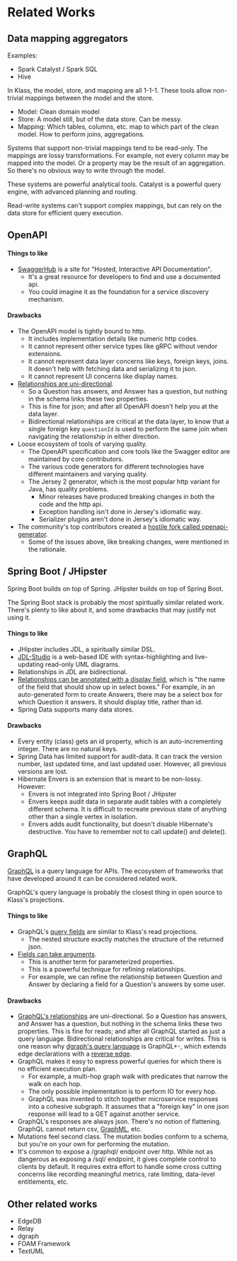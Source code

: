 # Related Works

## Data mapping aggregators

Examples:

* Spark Catalyst / Spark SQL
* Hive

In Klass, the model, store, and mapping are all 1-1-1. These tools allow non-trivial mappings between the model and the store.

* Model: Clean domain model
* Store: A model still, but of the data store. Can be messy.
* Mapping: Which tables, columns, etc. map to which part of the clean model. How to perform joins, aggregations.

Systems that support non-trivial mappings tend to be read-only. The mappings are lossy transformations. For example, not every column may be mapped into the model. Or a property may be the result of an aggregation. So there's no obvious way to write through the model.

These systems are powerful analytical tools. Catalyst is a powerful query engine, with advanced planning and routing.

Read-write systems can't support complex mappings, but can rely on the data store for efficient query execution.

## OpenAPI

#### Things to like

* [SwaggerHub](https://swagger.io/tools/swaggerhub/) is a site for "Hosted, Interactive API Documentation".
  * It's a great resource for developers to find and use a documented api.
  * You could imagine it as the foundation for a service discovery mechanism.

#### Drawbacks

* The OpenAPI model is tightly bound to http.
  * It includes implementation details like numeric http codes.
  * It cannot represent other service types like gRPC without vendor extensions.
  * It cannot represent data layer concerns like keys, foreign keys, joins. It doesn't help with fetching data and serializing it to json.
  * It cannot represent UI concerns like display names.
* [Relationships are uni-directional](https://swagger.io/docs/specification/data-models/data-types/).
  * So a Question has answers, and Answer has a question, but nothing in the schema links these two properties.
  * This is fine for json; and after all OpenAPI doesn't help you at the data layer.
  * Bidirectional relationships are critical at the data layer, to know that a single foreign key `questionId` is used to perform the same join when navigating the relationship in either direction.
* Loose ecosystem of tools of varying quality.
  * The OpenAPI specification and core tools like the Swagger editor are maintained by core contributors.
  * The various code generators for different technologies have different maintainers and varying quality.
  * The Jersey 2 generator, which is the most popular http variant for Java, has quality problems.
    * Minor releases have produced breaking changes in both the code and the http api.
    * Exception handling isn't done in Jersey's idiomatic way.
    * Serializer plugins aren't done in Jersey's idiomatic way.
* The community's top contributors created a [hostile fork called openapi-generator](https://github.com/OpenAPITools/openapi-generator/blob/master/docs/qna.md).
  * Some of the issues above, like breaking changes, were mentioned in the rationale.

## Spring Boot / JHipster

Spring Boot builds on top of Spring. JHipster builds on top of Spring Boot.

The Spring Boot stack is probably the most spiritually similar related work. There's plenty to like about it, and some drawbacks that may justify not using it.

#### Things to like

* JHipster includes JDL, a spiritually similar DSL.
* [JDL-Studio](https://start.jhipster.tech/jdl-studio/) is a web-based IDE with syntax-highlighting and live-updating read-only UML diagrams.
* Relationships in JDL are bidirectional.
* [Relationships can be annotated with a display field](https://www.jhipster.tech/jdl/#relationshipdeclaration), which is "the name of the field that should show up in select boxes." For example, in an auto-generated form to create Answers, there may be a select box for which Question it answers. It should display title, rather than id.
* Spring Data supports many data stores.

#### Drawbacks

* Every entity (class) gets an id property, which is an auto-incrementing integer. There are no natural keys.
* Spring Data has limited support for audit-data. It can track the version number, last updated time, and last updated user. However, all previous versions are lost.
* Hibernate Envers is an extension that is meant to be non-lossy. However:
  * Envers is not integrated into Spring Boot / JHipster
  * Envers keeps audit data in separate audit tables with a completely different schema. It is difficult to recreate previous state of anything other than a single vertex in isolation.
  * Envers adds audit functionality, but doesn't disable Hibernate's destructive. You have to remember not to call update() and delete().

## GraphQL

[GraphQL](https://graphql.org/) is a query language for APIs. The ecosystem of frameworks that have developed around it can be considered related work.

GraphQL's query language is probably the closest thing in open source to Klass's projections.

#### Things to like

* GraphQL's [query fields](https://graphql.org/learn/queries/#fields) are similar to Klass's read projections.
  * The nested structure exactly matches the structure of the returned json.
* [Fields can take arguments](https://graphql.org/learn/queries/#arguments).
  * This is another term for parameterized properties.
  * This is a powerful technique for refining relationships.
  * For example, we can refine the relationship between Question and Answer by declaring a field for a Question's answers by some user.

#### Drawbacks

* [GraphQL's relationships](https://graphql.org/learn/schema/#object-types-and-fields) are uni-directional. So a Question has answers, and Answer has a question, but nothing in the schema links these two properties. This is fine for reads; and after all GraphQL started as just a query language. Bidirectional relationships are critical for writes. This is one reason why [dgraph's query language](https://docs.dgraph.io/master/query-language/) is GraphQL+-, which extends edge declarations with a [reverse edge](https://docs.dgraph.io/master/query-language/#reverse-edges).
* GraphQL makes it easy to express powerful queries for which there is no efficient execution plan.
  * For example, a multi-hop graph walk with predicates that narrow the walk on each hop.
  * The only possible implementation is to perform IO for every hop.
  * GraphQL was invented to stitch together microservice responses into a cohesive subgraph. It assumes that a "foreign key" in one json response will lead to a GET against another service.
* GraphQL's responses are always json. There's no notion of flattening. GraphQL cannot return csv, [GraphML](http://graphml.graphdrawing.org/), etc.
* Mutations feel second class. The mutation bodies conform to a schema, but you're on your own for performing the mutation.
* It's common to expose a /graphql/ endpoint over http. While not as dangerous as exposing a /sql/ endpoint, it gives complete control to clients by default. It requires extra effort to handle some cross cutting concerns like recording meaningful metrics,  rate limiting, data-level entitlements, etc.

## Other related works

* EdgeDB
* Relay
* dgraph
* FOAM Framework
* TextUML
